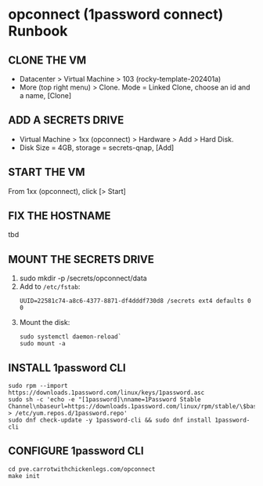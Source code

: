 # opconnect (1password connect) Runbook


## CLONE THE VM

- Datacenter > Virtual Machine > 103 (rocky-template-202401a)
- More (top right menu) > Clone. Mode = Linked Clone, choose an id and a name, [Clone]


## ADD A SECRETS DRIVE

- Virtual Machine > 1xx (opconnect) > Hardware > Add > Hard Disk.
- Disk Size = 4GB, storage = secrets-qnap, [Add]


## START THE VM

From 1xx (opconnect), click [> Start]


## FIX THE HOSTNAME

tbd


## MOUNT THE SECRETS DRIVE

1. sudo mkdir -p /secrets/opconnect/data
2. Add to `/etc/fstab`:
	```
	UUID=22581c74-a8c6-4377-8871-df4dddf730d8 /secrets ext4 defaults 0 0
	```
3. Mount the disk:
	```
	sudo systemctl daemon-reload`
	sudo mount -a
	```


## INSTALL 1password CLI

```
sudo rpm --import https://downloads.1password.com/linux/keys/1password.asc
sudo sh -c 'echo -e "[1password]\nname=1Password Stable Channel\nbaseurl=https://downloads.1password.com/linux/rpm/stable/\$basearch\nenabled=1\ngpgcheck=1\nrepo_gpgcheck=1\ngpgkey=\"https://downloads.1password.com/linux/keys/1password.asc\"" > /etc/yum.repos.d/1password.repo'
sudo dnf check-update -y 1password-cli && sudo dnf install 1password-cli
```


## CONFIGURE 1password CLI

```
cd pve.carrotwithchickenlegs.com/opconnect
make init
```
